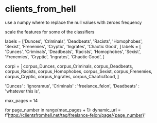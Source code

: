 # clients_from_hell


use a numpy where to replace the null values with zeroes frequency

scale the features for some of the classifiers

labels = ['Dunces', 'Criminals', 'Deadbeats', 'Racists', 'Homophobes', 'Sexist', 'Frenemies', 'Cryptic', 'Ingrates', 'Chaotic Good', ]
labels = [
    'Dunces',
    'Criminals',
    'Deadbeats',
    'Racists',
    'Homophobes',
    'Sexist',
    'Frenemies',
    'Cryptic',
    'Ingrates',
    'Chaotic Good',
    ]

corpi = [
    corpus_Dunces, 
    corpus_Criminals, 
    corpus_Deadbeats, 
    corpus_Racists, 
    corpus_Homophobes, 
    corpus_Sexist, 
    corpus_Frenemies, 
    corpus_Cryptic, 
    corpus_Ingrates, 
    corpus_ChaoticGood,
] 

'Dunces' : 'ignoramus',
'Criminals' : 'freelance_felon',
'Deadbeats' : 'whatever this is', 



max_pages = 14

for page_number in range(max_pages + 1):
    dynamic_url = f'https://clientsfromhell.net/tag/freelance-felon/page/{page_number}'